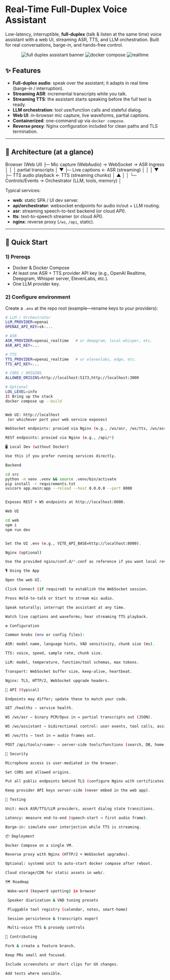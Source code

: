 # Real-Time Full-Duplex Voice Assistant

Low-latency, interruptible, **full-duplex** (talk & listen at the same time) voice assistant with a web UI, streaming ASR, TTS, and LLM orchestration. Built for real conversations, barge-in, and hands-free control.

<p align="center">
  <img alt="full duplex assistant banner" src="https://img.shields.io/badge/voice-full--duplex-4A90E2">
  <img alt="docker compose" src="https://img.shields.io/badge/docker-compose-0db7ed">
  <img alt="realtime" src="https://img.shields.io/badge/latency-~low-brightgreen">
</p>

## ✨ Features

- **Full-duplex audio**: speak over the assistant; it adapts in real time (barge-in / interruption).
- **Streaming ASR**: incremental transcripts while you talk.
- **Streaming TTS**: the assistant starts speaking before the full text is ready.
- **LLM orchestration**: tool use/function calls and stateful dialog.
- **Web UI**: in-browser mic capture, live waveforms, partial captions.
- **Containerized**: one-command up via `docker compose`.
- **Reverse proxy**: Nginx configuration included for clean paths and TLS termination.

---

## 🧭 Architecture (at a glance)
Browser (Web UI)
├─ Mic capture (WebAudio) → WebSocket → ASR Ingress
│ │
│ partial transcripts
│ ▼
├─ Live captions ← ASR (streaming)
│ │
│ ▼
├─ TTS audio playback ← TTS (streaming chunks)
│ ▲
│ │
└─ Controls/Events → Orchestrator (LLM, tools, memory)
│


Typical services:
- **web**: static SPA / UI dev server.
- **api/orchestrator**: websocket endpoints for audio in/out + LLM routing.
- **asr**: streaming speech-to-text backend (or cloud API).
- **tts**: text-to-speech streamer (or cloud API).
- **nginx**: reverse proxy (`/ws`, `/api`, static).

---

## 🚀 Quick Start

### 1) Prereqs
- Docker & Docker Compose
- At least one ASR + TTS provider API key (e.g., OpenAI Realtime, Deepgram, Whisper server, ElevenLabs, etc.).
- One LLM provider key.

### 2) Configure environment

Create a `.env` at the repo root (example—rename keys to your providers):

```bash
# LLM / Orchestrator
LLM_PROVIDER=openai
OPENAI_API_KEY=sk-...

# ASR
ASR_PROVIDER=openai_realtime   # or deepgram, local-whisper, etc.
ASR_API_KEY=...

# TTS
TTS_PROVIDER=openai_realtime   # or elevenlabs, edge, etc.
TTS_API_KEY=...

# CORS / ORIGINS
ALLOWED_ORIGINS=http://localhost:5173,http://localhost:3000

# Optional
LOG_LEVEL=info
3) Bring up the stack
docker compose up --build


Web UI: http://localhost
 (or whichever port your web service exposes)

WebSocket endpoints: proxied via Nginx (e.g., /ws/asr, /ws/tts, /ws/assistant)

REST endpoints: proxied via Nginx (e.g., /api/*)

🖥️ Local Dev (without Docker)

Use this if you prefer running services directly.

Backend

cd src
python -m venv .venv && source .venv/bin/activate
pip install -r requirements.txt
uvicorn app.main:app --reload --host 0.0.0.0 --port 8000


Exposes REST + WS endpoints at http://localhost:8000.

Web UI

cd web
npm i
npm run dev


Set the UI .env (e.g., VITE_API_BASE=http://localhost:8000).

Nginx (optional)

Use the provided nginx/conf.d/*.conf as reference if you want local reverse proxying.

🎙️ Using the App

Open the web UI.

Click Connect (if required) to establish the WebSocket session.

Press Hold-to-talk or Start to stream mic audio.

Speak naturally; interrupt the assistant at any time.

Watch live captions and waveforms; hear streaming TTS playback.

⚙️ Configuration

Common knobs (env or config files):

ASR: model name, language hints, VAD sensitivity, chunk size (ms).

TTS: voice, speed, sample rate, chunk size.

LLM: model, temperature, function/tool schemas, max tokens.

Transport: WebSocket buffer size, keep-alive, heartbeat.

Nginx: TLS, HTTP/2, WebSocket upgrade headers.

🔌 API (typical)

Endpoints may differ; update these to match your code.

GET /healthz – service health.

WS /ws/asr – binary PCM/Opus in ↔ partial transcripts out (JSON).

WS /ws/assistant – bidirectional control: user events, tool calls, assistant responses.

WS /ws/tts – text in ↔ audio frames out.

POST /api/tools/<name> – server-side tools/functions (search, DB, home-automation, etc.).

🔐 Security

Microphone access is user-mediated in the browser.

Set CORS and allowed origins.

Put all public endpoints behind TLS (configure Nginx with certificates).

Keep provider API keys server-side (never embed in the web app).

🧪 Testing

Unit: mock ASR/TTS/LLM providers, assert dialog state transitions.

Latency: measure end-to-end (speech-start → first audio frame).

Barge-in: simulate user interjection while TTS is streaming.

📦 Deployment

Docker Compose on a single VM.

Reverse proxy with Nginx (HTTP/2 + WebSocket upgrades).

Optional: systemd unit to auto-start docker compose after reboot.

Cloud storage/CDN for static assets in web/.

🗺️ Roadmap

 Wake-word (keyword spotting) in browser

 Speaker diarization & VAD tuning presets

 Pluggable tool registry (calendar, notes, smart-home)

 Session persistence & transcripts export

 Multi-voice TTS & prosody controls

🤝 Contributing

Fork & create a feature branch.

Keep PRs small and focused.

Include screenshots or short clips for UX changes.

Add tests where sensible.

